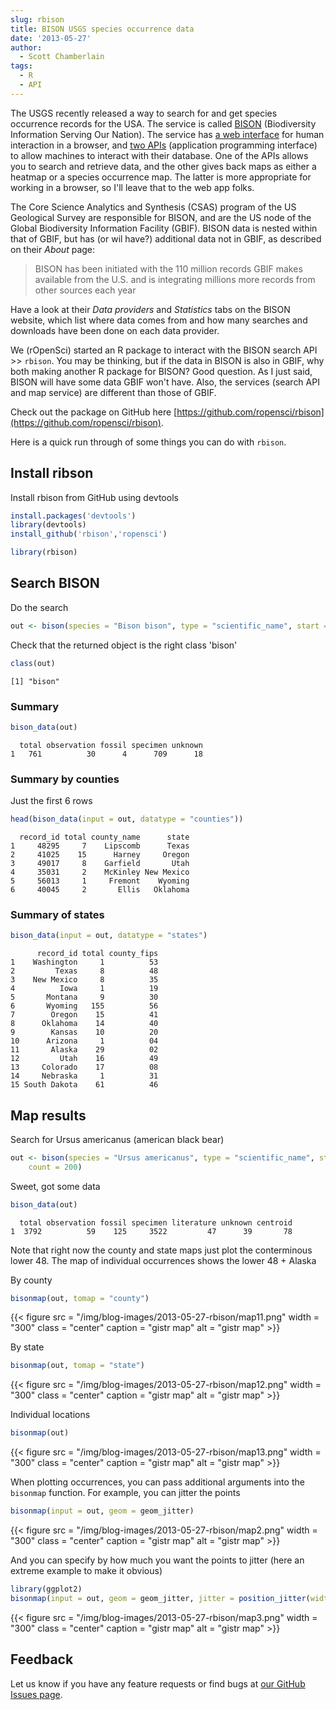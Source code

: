 ```yaml
---
slug: rbison
title: BISON USGS species occurrence data
date: '2013-05-27'
author:
  - Scott Chamberlain
tags:
  - R
  - API
---
```


The USGS recently released a way to search for and get species occurrence records for the USA. The service is called [BISON](https://bison.usgs.gov//) (Biodiversity Information Serving Our Nation). The service has [a web interface](https://bison.usgs.gov//) for human interaction in a browser, and [two APIs](https://bison.usgs.gov//services.html) (application programming interface) to allow machines to interact with their database. One of the APIs allows you to search and retrieve data, and the other gives back maps as either a heatmap or a species occurrence map. The latter is more appropriate for working in a browser, so I'll leave that to the web app folks.

The Core Science Analytics and Synthesis (CSAS) program of the US Geological Survey are responsible for BISON, and are the US node of the Global Biodiversity Information Facility (GBIF). BISON data is nested within that of GBIF, but has (or wil have?) additional data not in GBIF, as described on their *About* page:

> BISON has been initiated with the 110 million records GBIF makes available from the U.S. and is integrating millions more records from other sources each year

Have a look at their *Data providers* and *Statistics* tabs on the BISON website, which list where data comes from and how many searches and downloads have been done on each data provider.

We (rOpenSci) started an R package to interact with the BISON search API >> `rbison`. You may be thinking, but if the data in BISON is also in GBIF, why both making another R package for BISON? Good question. As I just said, BISON will have some data GBIF won't have. Also, the services (search API and map service) are different than those of GBIF.

Check out the package on GitHub here [https://github.com/ropensci/rbison](https://github.com/ropensci/rbison).

Here is a quick run through of some things you can do with `rbison`.

## Install ribson

Install rbison from GitHub using devtools

```r
install.packages('devtools')
library(devtools)
install_github('rbison','ropensci')
```

```r
library(rbison)
```


## Search BISON

Do the search

```r
out <- bison(species = "Bison bison", type = "scientific_name", start = 0, count = 10)
```

Check that the returned object is the right class 'bison'

```r
class(out)
```



```
[1] "bison"
```


### Summary


```r
bison_data(out)
```



```
  total observation fossil specimen unknown
1   761          30      4      709      18
```


### Summary by counties

Just the first 6 rows


```r
head(bison_data(input = out, datatype = "counties"))
```



```
  record_id total county_name      state
1     48295     7    Lipscomb      Texas
2     41025    15      Harney     Oregon
3     49017     8    Garfield       Utah
4     35031     2    McKinley New Mexico
5     56013     1     Fremont    Wyoming
6     40045     2       Ellis   Oklahoma
```


### Summary of states


```r
bison_data(input = out, datatype = "states")
```



```
      record_id total county_fips
1    Washington     1          53
2         Texas     8          48
3    New Mexico     8          35
4          Iowa     1          19
5       Montana     9          30
6       Wyoming   155          56
7        Oregon    15          41
8      Oklahoma    14          40
9        Kansas    10          20
10      Arizona     1          04
11       Alaska    29          02
12         Utah    16          49
13     Colorado    17          08
14     Nebraska     1          31
15 South Dakota    61          46
```


## Map results

Search for Ursus americanus (american black bear)

```r
out <- bison(species = "Ursus americanus", type = "scientific_name", start = 0,
    count = 200)
```

Sweet, got some data

```r
bison_data(out)
```

```
  total observation fossil specimen literature unknown centroid
1  3792          59    125     3522         47      39       78
```

Note that right now the county and state maps just plot the conterminous lower 48. The map of individual occurrences shows the lower 48 + Alaska

By county

```r
bisonmap(out, tomap = "county")
```

{{< figure src = "/img/blog-images/2013-05-27-rbison/map11.png" width = "300" class = "center" caption = "gistr map" alt = "gistr map" >}}

By state

```r
bisonmap(out, tomap = "state")
```

{{< figure src = "/img/blog-images/2013-05-27-rbison/map12.png" width = "300" class = "center" caption = "gistr map" alt = "gistr map" >}}

Individual locations

```r
bisonmap(out)
```

{{< figure src = "/img/blog-images/2013-05-27-rbison/map13.png" width = "300" class = "center" caption = "gistr map" alt = "gistr map" >}}

When plotting occurrences, you can pass additional arguments into the `bisonmap` function. For example, you can jitter the points

```r
bisonmap(input = out, geom = geom_jitter)
```

{{< figure src = "/img/blog-images/2013-05-27-rbison/map2.png" width = "300" class = "center" caption = "gistr map" alt = "gistr map" >}}

And you can specify by how much you want the points to jitter (here an extreme example to make it obvious)

```r
library(ggplot2)
bisonmap(input = out, geom = geom_jitter, jitter = position_jitter(width = 5))
```

{{< figure src = "/img/blog-images/2013-05-27-rbison/map3.png" width = "300" class = "center" caption = "gistr map" alt = "gistr map" >}}

## Feedback

Let us know if you have any feature requests or find bugs at [our GitHub Issues page](https://github.com/ropensci/rbison/issues).
